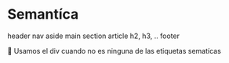 # Semantíca

header
nav
aside
main
    section
        article
            h2, h3, ..
footer

📌 Usamos el div cuando no es ninguna de las etiquetas sematícas
